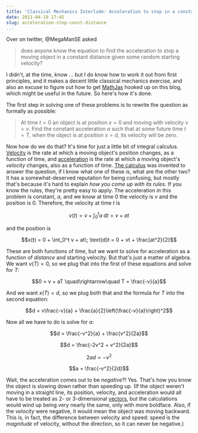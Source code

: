 ```yaml
---
title: 'Classical Mechanics Interlude: Acceleration to stop in a constant distance'
date: 2011-04-19 17:45
slug: acceleration-stop-const-distance
...
```


Over on twitter, @MegaManSE asked

> does anyone know the equation to find the acceleration to stop a
> moving object in a constant distance given some random starting
> velocity?

I didn't, at the time, know ... but I do know how to work it out from
first principles, and it makes a decent little classical mechanics
exercise, and also an excuse to figure out how to get [MathJax][mjx]
hooked up on this blog, which might be useful in the future. So here's
how it's done.

The first step in solving one of these problems is to rewrite the
question as formally as possible:

> At time $t=0$ an object is at position $x=0$ and moving with
> velocity $\nu=v$. Find the constant acceleration $a$ such
> that at some future time $t=T$, when the object is at position
> $x=d$, its velocity will be zero.

Now how do we do that? It's time for just a little bit of integral
calculus. [Velocity][] is the rate at which a moving object's position
changes, as a function of time, and [acceleration][] is the rate at
which a moving object's *velocity* changes, also as a function of
time. [The calculus][] was invented to answer the question, if I know
what one of these is, what are the other two? It has a somewhat-deserved
reputation for being confusing, but mostly that's because it's hard to
explain *how you come up with its rules*. If you know the rules,
they're pretty easy to apply. The acceleration in this problem is
constant, $a$, and we know at time $0$ the velocity is
$v$ and the position is $0$. Therefore, the velocity at
time $t$ is

$$\nu(t) = v + \int_0^t a\; \text{d}t = v + at$$

and the position is

$$x(t) = 0 + \int_0^t v + at\; \text{d}t = 0 + vt +
\frac{at^2}{2}$$

These are both functions of *time*, but we want to solve for
acceleration as a function of *distance* and starting velocity. But
that's just a matter of algebra. We want $\nu(T) = 0$, so we plug
that into the first of these equations and solve for $T$:

$$0 = v + aT \quad\rightarrow\quad T = \frac{-v}{a}$$

And we want $x(T) = d$, so we plug both that and the formula for
$T$ into the second equation:

$$d = v\frac{-v}{a} + \frac{a}{2}\left(\frac{-v}{a}\right)^2$$

Now all we have to do is solve for $a$:

$$d = \frac{-v^2}{a} + \frac{v^2}{2a}$$

$$d = \frac{-2v^2 + v^2}{2a}$$

$$2ad = -v^2$$

$$a = \frac{-v^2}{2d}$$

Wait, the acceleration comes out to be *negative*?! Yes. That's how
you know the object is slowing down rather than speeding up. (If the
object weren't moving in a straight line, its position, velocity, and
acceleration would all have to be treated as 2- or 3-dimensional
[vectors][], but the calculations would wind up being very nearly the
same, only with more boldface. Also, if the *velocity* were negative,
it would mean the object was moving backward. This is, in fact, the
difference between velocity and speed: speed is the *magnitude* of
velocity, without the direction, so it can never be negative.)

[mjx]: http://www.mathjax.org/
[Velocity]: http://en.wikipedia.org/wiki/Velocity
[acceleration]: http://en.wikipedia.org/wiki/Acceleration
[The calculus]: http://en.wikipedia.org/wiki/Calculus
[vectors]: http://en.wikipedia.org/wiki/Euclidean_vector
